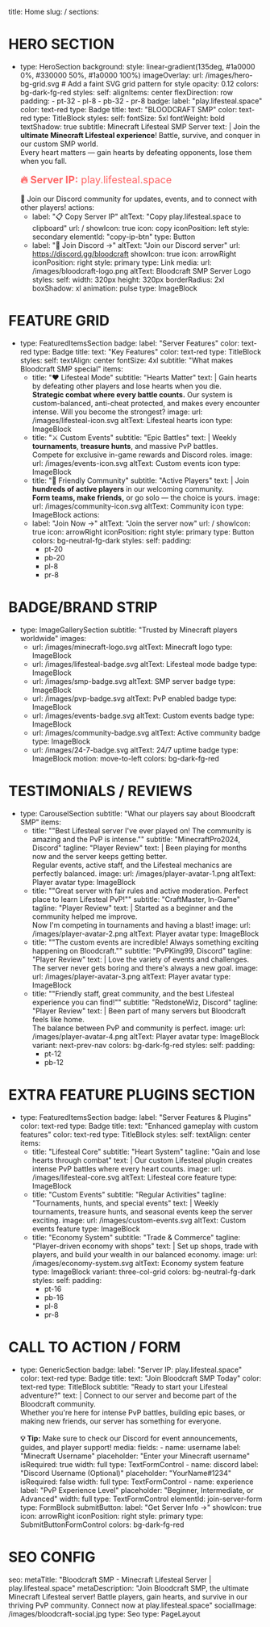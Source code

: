 title: Home
slug: /
sections:
  # HERO SECTION
  - type: HeroSection
    background:
      style: linear-gradient(135deg, #1a0000 0%, #330000 50%, #1a0000 100%)
      imageOverlay:
        url: /images/hero-bg-grid.svg # Add a faint SVG grid pattern for style
        opacity: 0.12
    colors: bg-dark-fg-red
    styles:
      self:
        alignItems: center
        flexDirection: row
        padding:
          - pt-32
          - pl-8
          - pb-32
          - pr-8
    badge:
      label: "play.lifesteal.space"
      color: text-red
      type: Badge
    title:
      text: "BLOODCRAFT SMP"
      color: text-red
      type: TitleBlock
      styles:
        self:
          fontSize: 5xl
          fontWeight: bold
          textShadow: true
    subtitle: Minecraft Lifesteal SMP Server
    text: |
      Join the <strong>ultimate Minecraft Lifesteal experience</strong>! Battle, survive, and conquer in our custom SMP world.<br>
      Every heart matters — gain hearts by defeating opponents, lose them when you fall.<br>
      <br>
      <span style="font-size:1.25rem; color:#ff6666;"><b>🔥 Server IP:</b> play.lifesteal.space</span>
      <br>
      <br>
      💬 Join our Discord community for updates, events, and to connect with other players!
    actions:
      - label: "📋 Copy Server IP"
        altText: "Copy play.lifesteal.space to clipboard"
        url: /
        showIcon: true
        icon: copy
        iconPosition: left
        style: secondary
        elementId: "copy-ip-btn"
        type: Button
      - label: "💬 Join Discord →"
        altText: "Join our Discord server"
        url: https://discord.gg/bloodcraft
        showIcon: true
        icon: arrowRight
        iconPosition: right
        style: primary
        type: Link
    media:
      url: /images/bloodcraft-logo.png
      altText: Bloodcraft SMP Server Logo
      styles:
        self:
          width: 320px
          height: 320px
          borderRadius: 2xl
          boxShadow: xl
          animation: pulse
      type: ImageBlock

  # FEATURE GRID
  - type: FeaturedItemsSection
    badge:
      label: "Server Features"
      color: text-red
      type: Badge
    title:
      text: "Key Features"
      color: text-red
      type: TitleBlock
      styles:
        self:
          textAlign: center
          fontSize: 4xl
    subtitle: "What makes Bloodcraft SMP special"
    items:
      - title: "❤️ Lifesteal Mode"
        subtitle: "Hearts Matter"
        text: |
          Gain hearts by defeating other players and lose hearts when you die.<br>
          <strong>Strategic combat where every battle counts.</strong> Our system is custom-balanced, anti-cheat protected, and makes every encounter intense. Will you become the strongest?
        image:
          url: /images/lifesteal-icon.svg
          altText: Lifesteal hearts icon
          type: ImageBlock
      - title: "⚔️ Custom Events"
        subtitle: "Epic Battles"
        text: |
          Weekly <strong>tournaments</strong>, <strong>treasure hunts</strong>, and massive PvP battles.<br>
          Compete for exclusive in-game rewards and Discord roles.
        image:
          url: /images/events-icon.svg
          altText: Custom events icon
          type: ImageBlock
      - title: "🏰 Friendly Community"
        subtitle: "Active Players"
        text: |
          Join <strong>hundreds of active players</strong> in our welcoming community.<br>
          <strong>Form teams, make friends,</strong> or go solo — the choice is yours.
        image:
          url: /images/community-icon.svg
          altText: Community icon
          type: ImageBlock
    actions:
      - label: "Join Now →"
        altText: "Join the server now"
        url: /
        showIcon: true
        icon: arrowRight
        iconPosition: right
        style: primary
        type: Button
    colors: bg-neutral-fg-dark
    styles:
      self:
        padding:
          - pt-20
          - pb-20
          - pl-8
          - pr-8

  # BADGE/BRAND STRIP
  - type: ImageGallerySection
    subtitle: "Trusted by Minecraft players worldwide"
    images:
      - url: /images/minecraft-logo.svg
        altText: Minecraft logo
        type: ImageBlock
      - url: /images/lifesteal-badge.svg
        altText: Lifesteal mode badge
        type: ImageBlock
      - url: /images/smp-badge.svg
        altText: SMP server badge
        type: ImageBlock
      - url: /images/pvp-badge.svg
        altText: PvP enabled badge
        type: ImageBlock
      - url: /images/events-badge.svg
        altText: Custom events badge
        type: ImageBlock
      - url: /images/community-badge.svg
        altText: Active community badge
        type: ImageBlock
      - url: /images/24-7-badge.svg
        altText: 24/7 uptime badge
        type: ImageBlock
    motion: move-to-left
    colors: bg-dark-fg-red

  # TESTIMONIALS / REVIEWS
  - type: CarouselSection
    subtitle: "What our players say about Bloodcraft SMP"
    items:
      - title: "\"Best Lifesteal server I've ever played on! The community is amazing and the PvP is intense.\""
        subtitle: "MinecraftPro2024, Discord"
        tagline: "Player Review"
        text: |
          Been playing for months now and the server keeps getting better.<br>
          Regular events, active staff, and the Lifesteal mechanics are perfectly balanced.
        image:
          url: /images/player-avatar-1.png
          altText: Player avatar
          type: ImageBlock
      - title: "\"Great server with fair rules and active moderation. Perfect place to learn Lifesteal PvP!\""
        subtitle: "CraftMaster, In-Game"
        tagline: "Player Review"
        text: |
          Started as a beginner and the community helped me improve.<br>
          Now I'm competing in tournaments and having a blast!
        image:
          url: /images/player-avatar-2.png
          altText: Player avatar
          type: ImageBlock
      - title: "\"The custom events are incredible! Always something exciting happening on Bloodcraft.\""
        subtitle: "PvPKing99, Discord"
        tagline: "Player Review"
        text: |
          Love the variety of events and challenges.<br>
          The server never gets boring and there's always a new goal.
        image:
          url: /images/player-avatar-3.png
          altText: Player avatar
          type: ImageBlock
      - title: "\"Friendly staff, great community, and the best Lifesteal experience you can find!\""
        subtitle: "RedstoneWiz, Discord"
        tagline: "Player Review"
        text: |
          Been part of many servers but Bloodcraft feels like home.<br>
          The balance between PvP and community is perfect.
        image:
          url: /images/player-avatar-4.png
          altText: Player avatar
          type: ImageBlock
    variant: next-prev-nav
    colors: bg-dark-fg-red
    styles:
      self:
        padding:
          - pt-12
          - pb-12

  # EXTRA FEATURE PLUGINS SECTION
  - type: FeaturedItemsSection
    badge:
      label: "Server Features & Plugins"
      color: text-red
      type: Badge
    title:
      text: "Enhanced gameplay with custom features"
      color: text-red
      type: TitleBlock
      styles:
        self:
          textAlign: center
    items:
      - title: "Lifesteal Core"
        subtitle: "Heart System"
        tagline: "Gain and lose hearts through combat"
        text: |
          Our custom Lifesteal plugin creates intense PvP battles where every heart counts.
        image:
          url: /images/lifesteal-core.svg
          altText: Lifesteal core feature
          type: ImageBlock
      - title: "Custom Events"
        subtitle: "Regular Activities"
        tagline: "Tournaments, hunts, and special events"
        text: |
          Weekly tournaments, treasure hunts, and seasonal events keep the server exciting.
        image:
          url: /images/custom-events.svg
          altText: Custom events feature
          type: ImageBlock
      - title: "Economy System"
        subtitle: "Trade & Commerce"
        tagline: "Player-driven economy with shops"
        text: |
          Set up shops, trade with players, and build your wealth in our balanced economy.
        image:
          url: /images/economy-system.svg
          altText: Economy system feature
          type: ImageBlock
    variant: three-col-grid
    colors: bg-neutral-fg-dark
    styles:
      self:
        padding:
          - pt-16
          - pb-16
          - pl-8
          - pr-8

  # CALL TO ACTION / FORM
  - type: GenericSection
    badge:
      label: "Server IP: play.lifesteal.space"
      color: text-red
      type: Badge
    title:
      text: "Join Bloodcraft SMP Today"
      color: text-red
      type: TitleBlock
    subtitle: "Ready to start your Lifesteal adventure?"
    text: |
      Connect to our server and become part of the Bloodcraft community.<br>
      Whether you're here for intense PvP battles, building epic bases, or making new friends, our server has something for everyone.<br>
      <br>
      <strong>💡 Tip:</strong> Make sure to check our Discord for event announcements, guides, and player support!
    media:
      fields:
        - name: username
          label: "Minecraft Username"
          placeholder: "Enter your Minecraft username"
          isRequired: true
          width: full
          type: TextFormControl
        - name: discord
          label: "Discord Username (Optional)"
          placeholder: "YourName#1234"
          isRequired: false
          width: full
          type: TextFormControl
        - name: experience
          label: "PvP Experience Level"
          placeholder: "Beginner, Intermediate, or Advanced"
          width: full
          type: TextFormControl
      elementId: join-server-form
      type: FormBlock
      submitButton:
        label: "Get Server Info →"
        showIcon: true
        icon: arrowRight
        iconPosition: right
        style: primary
        type: SubmitButtonFormControl
    colors: bg-dark-fg-red

# SEO CONFIG
seo:
  metaTitle: "Bloodcraft SMP - Minecraft Lifesteal Server | play.lifesteal.space"
  metaDescription: "Join Bloodcraft SMP, the ultimate Minecraft Lifesteal server! Battle players, gain hearts, and survive in our thriving PvP community. Connect now at play.lifesteal.space"
  socialImage: /images/bloodcraft-social.jpg
  type: Seo
type: PageLayout
